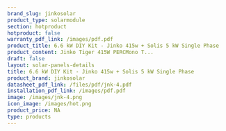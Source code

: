 ```yaml
---
brand_slug: jinkosolar
product_type: solarmodule
section: hotproduct
hotproduct: false
warranty_pdf_link: /images/pdf.pdf
product_title: 6.6 kW DIY Kit - Jinko 415w + Solis 5 kW Single Phase
product_content: Jinko Tiger 415W PERCMono T...
draft: false
layout: solar-panels-details
title: 6.6 kW DIY Kit - Jinko 415w + Solis 5 kW Single Phase
product_brand: jinkosolar
datasheet_pdf_link: /files/pdf/jnk-4.pdf
installation_pdf_link: /images/pdf.pdf
image: /images/jnk-4.png
icon_image: /images/hot.png
product_price: NA
type: products
---
```

